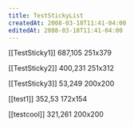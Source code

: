 ```yaml
---
title: TestStickyList
createdAt: 2008-03-18T11:41-04:00
editedAt: 2008-03-18T11:41-04:00
---
```


[[TestSticky1]] 687,105 251x379

[[TestSticky2]] 400,231 251x312

[[TestSticky3]] 53,249 200x200

[[test1]] 352,53 172x154

[[testcool]] 321,261 200x200


